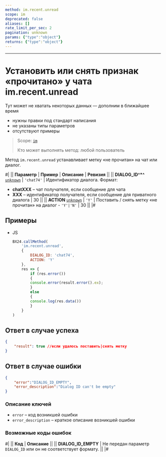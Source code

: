 ```yaml
---
method: im.recent.unread
scope: im
deprecated: false
aliases: []
rate_limit_per_sec: 2
pagination: unknown
params: {"type":"object"}
returns: {"type":"object"}
---
```



---

# Установить или снять признак «прочитано» у чата im.recent.unread



Тут может не хватать некоторых данных — дополним в ближайшее время







- нужны правки под стандарт написания
- не указаны типы параметров
- отсутствуют примеры





> Scope: [`im`](../../scopes/permissions.md)
>
> Кто может выполнять метод: любой пользователь

Метод `im.recent.unread` устанавливает метку «не прочитан» на чат или диалог.

#|
|| **Параметр** | **Пример** | **Описание** | **Ревизия** ||
|| **DIALOG_ID^*^**
[`unknown`](../../data-types.md) | `'chat74'` | Идентификатор диалога. Формат:
- **chatXXX** – чат получателя, если сообщение для чата
- **XXX** – идентификатор получателя, если сообщение для приватного диалога | 30 ||
|| **ACTION**
[`unknown`](../../data-types.md) | `'Y'` | Поставить / снять метку «не прочитан» на диалог - `'Y'|'N'` | 30 ||
|#



## Примеры



- JS

    ```js
    BX24.callMethod(
        'im.recent.unread',
        {
            DIALOG_ID: 'chat74',
            ACTION: 'Y'
        },
        res => {
            if (res.error())
            {
            console.error(result.error().ex);
            }
            else
            {
            console.log(res.data())
            }
        }
    )
    ```





## Ответ в случае успеха

```json
{
    "result": true //если удалось поставить|снять метку
}
```

## Ответ в случае ошибки

```json
{
    "error":"DIALOG_ID_EMPTY",
    "error_description":"Dialog ID can't be empty"
}
```

### Описание ключей

- `error` – код возникшей ошибки
- `error_description` – краткое описание возникшей ошибки

### Возможные коды ошибок

#|
|| **Код** | **Описание** ||
|| **DIALOG_ID_EMPTY** | Не передан параметр `DIALOG_ID` или он не соответствует формату. ||
|#
